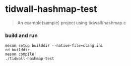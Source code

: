 # tidwall-hashmap-test

> An example(sample) project using tidwall/hashmap.c

### build and run

```shell
meson setup builddir --native-file=clang.ini
cd builddir
meson compile
./tidwall-hashmap-test
```
